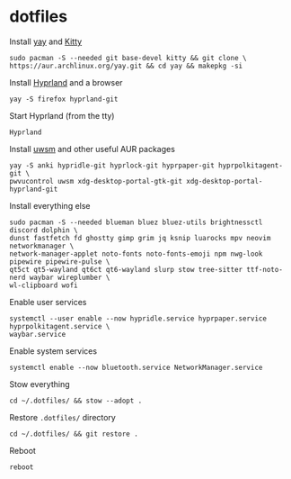 # dotfiles
Install [yay](https://github.com/Jguer/yay?tab=readme-ov-file#installation) and [Kitty](https://archlinux.org/packages/extra/x86_64/kitty/)
```
sudo pacman -S --needed git base-devel kitty && git clone \
https://aur.archlinux.org/yay.git && cd yay && makepkg -si
```
Install [Hyprland](https://wiki.hyprland.org/Getting-Started/Installation/) and a browser
```
yay -S firefox hyprland-git
```
Start Hyprland (from the tty)
```
Hyprland
```
Install [uwsm](https://aur.archlinux.org/packages/uwsm) and other useful AUR packages
```
yay -S anki hypridle-git hyprlock-git hyprpaper-git hyprpolkitagent-git \
pwvucontrol uwsm xdg-desktop-portal-gtk-git xdg-desktop-portal-hyprland-git
```
Install everything else
```
sudo pacman -S --needed blueman bluez bluez-utils brightnessctl discord dolphin \
dunst fastfetch fd ghostty gimp grim jq ksnip luarocks mpv neovim networkmanager \
network-manager-applet noto-fonts noto-fonts-emoji npm nwg-look pipewire pipewire-pulse \
qt5ct qt5-wayland qt6ct qt6-wayland slurp stow tree-sitter ttf-noto-nerd waybar wireplumber \
wl-clipboard wofi
```
Enable user services
```
systemctl --user enable --now hypridle.service hyprpaper.service hyprpolkitagent.service \
waybar.service
```
Enable system services
```
systemctl enable --now bluetooth.service NetworkManager.service
```
Stow everything
```
cd ~/.dotfiles/ && stow --adopt .
```
Restore `.dotfiles/` directory
```
cd ~/.dotfiles/ && git restore .
```
Reboot
```
reboot
```
